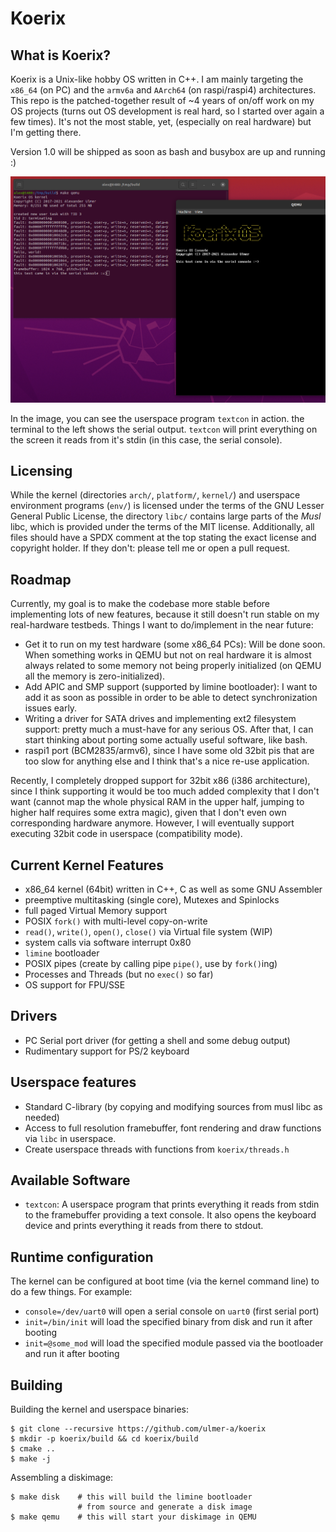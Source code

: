 # Koerix

## What is Koerix?
Koerix is a Unix-like hobby OS written in C++. I am mainly targeting the
`x86_64` (on PC) and the `armv6a` and `AArch64` (on raspi/raspi4) architectures.
This repo is the patched-together result of ~4 years of on/off work on my
OS projects (turns out OS development is real hard, so I started over again
a few times). It's not the most stable, yet, (especially on real hardware) but I'm
getting there.

Version 1.0 will be shipped as soon as bash and busybox are up and running :)

![Screenshot](screenshot.png)

In the image, you can see the userspace program `textcon` in action. the terminal
to the left shows the serial output. `textcon` will print everything on the screen
it reads from it's stdin (in this case, the serial console). 

## Licensing
While the kernel (directories `arch/`, `platform/`, `kernel/`) and userspace environment
programs (`env/`) is licensed under the terms of the GNU Lesser General Public License,
the directory `libc/` contains large parts of the *Musl* libc, which is provided under
the terms of the MIT license. Additionally, all files should have a SPDX comment at the top
stating the exact license and copyright holder. If they don't: please tell me or open
a pull request.

## Roadmap
Currently, my goal is to make the codebase more stable before implementing lots of
new features, because it still doesn't run stable on my real-hardware testbeds. Things
I want to do/implement in the near future:
* Get it to run on my test hardware (some x86\_64 PCs): Will be done soon. When something
works in QEMU but not on real hardware it is almost always related to some memory not
being properly initialized (on QEMU all the memory is zero-initialized).
* Add APIC and SMP support (supported by limine bootloader): I want to add it as soon
as possible in order to be able to detect synchronization issues early.
* Writing a driver for SATA drives and implementing ext2 filesystem support: pretty much
a must-have for any serious OS. After that, I can start thinking about porting some
actually useful software, like bash.
* raspi1 port (BCM2835/armv6), since I have some old 32bit pis that are too slow
for anything else and I think that's a nice re-use application.

Recently, I completely dropped support for 32bit x86 (i386 architecture), since I think
supporting it would be too much added complexity that I don't want (cannot map the whole
physical RAM in the upper half, jumping to higher half requires some extra magic), given
that I don't even own corresponding hardware anymore. However, I will eventually support
executing 32bit code in userspace (compatibility mode).

## Current Kernel Features
* x86\_64 kernel (64bit) written in C++, C as well as some GNU Assembler
* preemptive multitasking (single core), Mutexes and Spinlocks
* full paged Virtual Memory support
* POSIX `fork()` with multi-level copy-on-write
* `read()`, `write()`, `open()`, `close()` via Virtual file system (WIP)
* system calls via software interrupt 0x80
* `limine` bootloader
* POSIX pipes (create by calling pipe `pipe()`, use by `fork()`ing)
* Processes and Threads (but no `exec()` so far)
* OS support for FPU/SSE

## Drivers
* PC Serial port driver (for getting a shell and some debug output)
* Rudimentary support for PS/2 keyboard

## Userspace features
* Standard C-library (by copying and modifying sources from musl libc as needed)
* Access to full resolution framebuffer, font rendering and draw functions via
`libc` in userspace.
* Create userspace threads with functions from `koerix/threads.h`

## Available Software
* `textcon`: A userspace program that prints everything it reads from stdin to the
framebuffer providing a text console. It also opens the keyboard device and prints
everything it reads from there to stdout.

## Runtime configuration
The kernel can be configured at boot time (via the kernel command line) 
to do a few things. For example:
* `console=/dev/uart0` will open a serial console on `uart0` (first serial port)
* `init=/bin/init` will load the specified binary from disk and run it after booting
* `init=@some_mod` will load the specified module passed via the bootloader and run it after booting

## Building
Building the kernel and userspace binaries:
```
$ git clone --recursive https://github.com/ulmer-a/koerix
$ mkdir -p koerix/build && cd koerix/build
$ cmake ..
$ make -j
```

Assembling a diskimage:
```
$ make disk    # this will build the limine bootloader
               # from source and generate a disk image
$ make qemu    # this will start your diskimage in QEMU
```
